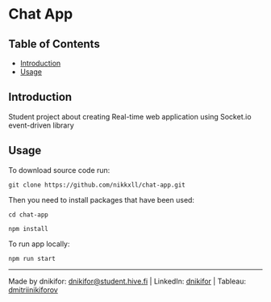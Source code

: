 # Chat App

## Table of Contents
- [Introduction](#introduction)
- [Usage](#usage)

## Introduction

Student project about creating Real-time web application using Socket.io event-driven library

## Usage

To download source code run:

```
git clone https://github.com/nikkxll/chat-app.git
```

Then you need to install packages that have been used:

```
cd chat-app
```
```
npm install
```

To run app locally:

```
npm run start
```

---
Made by dnikifor: dnikifor@student.hive.fi | LinkedIn: [dnikifor](https://www.linkedin.com/in/dmitriinikiforov/) | Tableau: [dmitriinikiforov](https://public.tableau.com/app/profile/nikiforov.dmitrii/vizzes)
